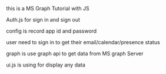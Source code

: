 this is a MS Graph Tutorial with JS

Auth.js for sign in and sign out

config is record app id and password

user need to sign in to get their email/calendar/presence status

graph is use graph api to get data from MS graph Server

ui.js is using for display any data
